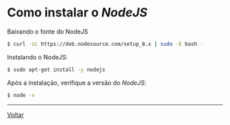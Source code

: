 # Como instalar o _NodeJS_

Baixando o fonte do NodeJS
```bash
$ curl -sL https://deb.nodesource.com/setup_8.x | sudo -E bash -
```

Instalando o NodeJS:
```bash
$ sudo apt-get install -y nodejs
```

Após a instalação, verifique a versão do _NodeJS_:
```bash
$ node -v
```

-----

[Voltar](README.md)
